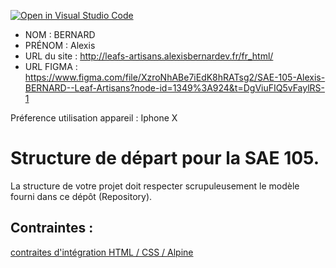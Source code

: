 [![Open in Visual Studio Code](https://classroom.github.com/assets/open-in-vscode-c66648af7eb3fe8bc4f294546bfd86ef473780cde1dea487d3c4ff354943c9ae.svg)](https://classroom.github.com/online_ide?assignment_repo_id=9708769&assignment_repo_type=AssignmentRepo)
- NOM : BERNARD
- PRÉNOM : Alexis
- URL du site : http://leafs-artisans.alexisbernardev.fr/fr_html/
- URL FIGMA : https://www.figma.com/file/XzroNhABe7iEdK8hRATsg2/SAE-105-Alexis-BERNARD--Leaf-Artisans?node-id=1349%3A924&t=DgViuFIQ5vFaylRS-1

Préference utilisation appareil :  Iphone X

# Structure de départ pour la SAE 105.

La structure de votre projet doit respecter scrupuleusement le modèle fourni dans ce dépôt (Repository).

## Contraintes :
[contraites d'intégration HTML / CSS / Alpine](https://moodle.univ-fcomte.fr/mod/page/view.php?id=645799)

